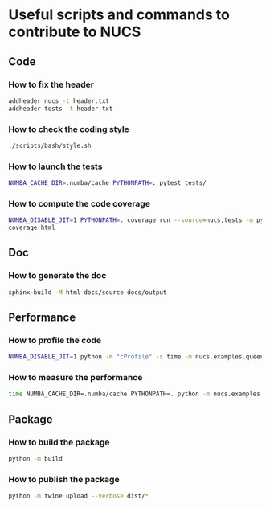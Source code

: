 # Useful scripts and commands to contribute to NUCS

## Code
### How to fix the header
```bash
addheader nucs -t header.txt 
addheader tests -t header.txt 
```

### How to check the coding style
```bash
./scripts/bash/style.sh    
```

### How to launch the tests
```bash
NUMBA_CACHE_DIR=.numba/cache PYTHONPATH=. pytest tests/
```

### How to compute the code coverage
```bash
NUMBA_DISABLE_JIT=1 PYTHONPATH=. coverage run --source=nucs,tests -m pytest tests
coverage html
```

## Doc
### How to generate the doc
```bash
sphinx-build -M html docs/source docs/output
```

## Performance
### How to profile the code
```bash
NUMBA_DISABLE_JIT=1 python -m "cProfile" -s time -m nucs.examples.queens | more
```

### How to measure the performance
```bash
time NUMBA_CACHE_DIR=.numba/cache PYTHONPATH=. python -m nucs.examples.queens -n 12 
```

## Package
### How to build the package
```bash
python -m build
```

### How to publish the package
```bash
python -m twine upload --verbose dist/*
```


